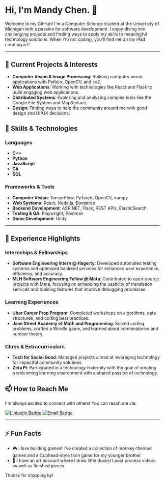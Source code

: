 # Hi, I'm Mandy Chen. 👋

Welcome to my GitHub! I'm a Computer Science student at the University of Michigan with a passion for software development. I enjoy diving into challenging projects and finding ways to apply my skills to meaningful technology solutions. When I'm not coding, you'll find me on my iPad creating art!

---

## 👾 Current Projects & Interests
- **Computer Vision & Image Processing**: Building computer vision applications with Python, OpenCV, and cv2.
- **Web Applications**: Working with technologies like React and Flask to build engaging web applications.
- **Distributed Systems**: Exploring and analyzing complex tools like the Google File System and MapReduce.
- **Design**: Finding ways to help the community around me with good design and UI/UX decisions.

## 🌱 Skills & Technologies
### Languages
- **C++**  
- **Python**
- **JavaScript**
- **C#**
- **SQL**

### Frameworks & Tools
- **Computer Vision**: TensorFlow, PyTorch, OpenCV, numpy
- **Web Systems**: React, Node.js, Bootstrap
- **Backend Development**: ASP.NET, Flask, REST APIs, ElasticSearch
- **Testing & QA**: Playwright, Postman
- **Game Development**: Unity

---

## 🚀 Experience Highlights
### Internships & Fellowships
- **Software Engineering Intern @ Hagerty**: Developed automated testing systems and optimized backend services for enhanced user experience, efficiency, and accuracy.
- **MLH Software Engineering Fellow @ Meta**: Contributed to open-source projects with Meta, focusing on enhancing the usability of translation services and building features that improve debugging processes.

### Learning Experiences
- **Uber Career Prep Program**: Completed workshops on algorithms, data structures, and coding best practices.
- **Jane Street Academy of Math and Programming**: Solved coding problems, crafted a Wordle game, and learned about combinatorics and number theory.

### Clubs & Extracurriculars
- **Tech for Social Good**: Managed projects aimed at leveraging technology for impactful community solutions.
- **Zeta Pi**: Participated in a technology fraternity with the goal of creating a welcoming learning environment with a shared passion of technology.

## 📫 How to Reach Me
I'm always excited to connect with others! You can reach me via:  
  
[![LinkedIn Badge](https://img.shields.io/badge/LinkedIn-Connect-blue?style=flat&logo=linkedin)](https://www.linkedin.com/in/mandy-chen06/)
[![Email Badge](https://img.shields.io/badge/Email-Contact%20Me-red?style=flat&logo=gmail)](mailto:mandyschen06@gmail.com)

---

## ⚡ Fun Facts
- 🎮 I love building games! I’ve created a collection of monkey-themed games and a Cuphead-style train game for my younger brother.
- 🐥 I have an art account where I draw little ducks! I post process videos as well as finished pieces.

Thanks for stopping by!
